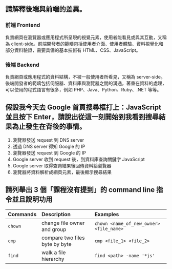## 請解釋後端與前端的差異。

### 前端 Frontend

負責網頁在瀏覽器或應用程式所呈現的視覺元素，使用者能看見或與其互動，又稱為 client-side。前端開發者的範疇包括使用者介面、使用者體驗、資料視覺化和部分資料驗證，需要具備的基本技術有 HTML、CSS、JavaScript。

### 後端 Backend

負責網頁或應用程式的資料結構，不被一般使用者所看見，又稱為 server-side。後端開發者的範疇包括伺服器、資料庫與瀏覽器之間的溝通，著重在資料的處理，可以使用的程式語言有很多，例如 PHP、Java、Python、Ruby、.NET 等等。

## 假設我今天去 Google 首頁搜尋框打上：JavaScript 並且按下 Enter，請說出從這一刻開始到我看到搜尋結果為止發生在背後的事情。

1. 瀏覽器發送 request 到 DNS server
2. 透過 DNS server 得知 Google 的 IP
3. 瀏覽器發送 request 到 Google 的 IP
4. Google server 收到 request 後，到資料庫查詢關鍵字 JavaScript
5. Google server 取得查詢結果後回傳資料給瀏覽器
6. 瀏覽器將資料解析成網頁元素，最後顯示搜尋結果

## 請列舉出 3 個「課程沒有提到」的 command line 指令並且說明功用

| Commands | Description                    | Examples                                |
|:-------- |:------------------------------ |:--------------------------------------- |
| `chown`  | change file owner and group    | `chown <name_of_new_owner> <file_name>` |
| `cmp`    | compare two files byte by byte | `cmp <file_1> <file_2>`                 |
| `find`   | walk a file hierarchy          | `find <path> -name '*js'`               |
